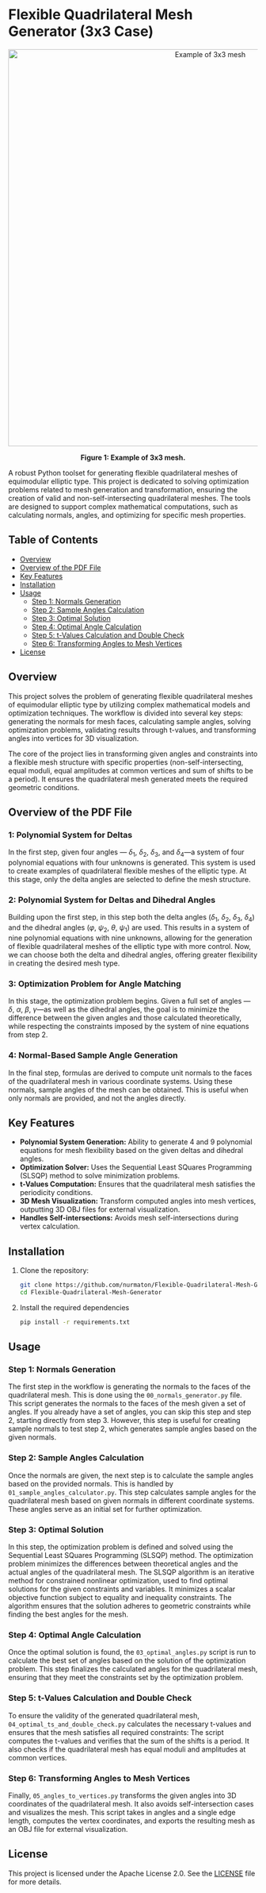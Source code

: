 # Flexible Quadrilateral Mesh Generator (3x3 Case)

<p align="center">
  <img src="./pics/02.svg" alt="Example of 3x3 mesh" width="800"/>
</p>

<p align="center"><strong>Figure 1: Example of 3x3 mesh.</strong></p>


A robust Python toolset for generating flexible quadrilateral meshes of equimodular elliptic type. This project is dedicated to solving optimization problems related to mesh generation and transformation, ensuring the creation of valid and non-self-intersecting quadrilateral meshes. The tools are designed to support complex mathematical computations, such as calculating normals, angles, and optimizing for specific mesh properties.

## Table of Contents
- [Overview](#overview)
- [Overview of the PDF File](#overview-of-the-pdf-file)
- [Key Features](#key-features)
- [Installation](#installation)
- [Usage](#usage)
  - [Step 1: Normals Generation](#step-1-normals-generation)
  - [Step 2: Sample Angles Calculation](#step-2-sample-angles-calculation)
  - [Step 3: Optimal Solution](#step-3-optimal-solution)
  - [Step 4: Optimal Angle Calculation](#step-4-optimal-angle-calculation)
  - [Step 5: t-Values Calculation and Double Check](#step-5-t-values-calculation-and-double-check)
  - [Step 6: Transforming Angles to Mesh Vertices](#step-6-transforming-angles-to-mesh-vertices)
- [License](#license)

## Overview
This project solves the problem of generating flexible quadrilateral meshes of equimodular elliptic type by utilizing complex mathematical models and optimization techniques. The workflow is divided into several key steps: generating the normals for mesh faces, calculating sample angles, solving optimization problems, validating results through t-values, and transforming angles into vertices for 3D visualization.

The core of the project lies in transforming given angles and constraints into a flexible mesh structure with specific properties (non-self-intersecting, equal moduli, equal amplitudes at common vertices and sum of shifts to be a period). It ensures the quadrilateral mesh generated meets the required geometric conditions. 

## Overview of the PDF File
### 1: Polynomial System for Deltas
In the first step, given four angles — $\delta_1$, $\delta_2$, $\delta_3$, and $\delta_4$—a system of four polynomial equations with four unknowns is generated. This system is used to create examples of quadrilateral flexible meshes of the elliptic type. At this stage, only the delta angles are selected to define the mesh structure.

### 2: Polynomial System for Deltas and Dihedral Angles
Building upon the first step, in this step both the delta angles ($\delta_1$, $\delta_2$, $\delta_3$, $\delta_4$) and the dihedral angles ($\varphi$, $\psi_2$, $\theta$, $\psi_1$) are used. This results in a system of nine polynomial equations with nine unknowns, allowing for the generation of flexible quadrilateral meshes of the elliptic type with more control. Now, we can choose both the delta and dihedral angles, offering greater flexibility in creating the desired mesh type.

### 3: Optimization Problem for Angle Matching
In this stage, the optimization problem begins. Given a full set of angles — $\delta$, $\alpha$, $\beta$, $\gamma$—as well as the dihedral angles, the goal is to minimize the difference between the given angles and those calculated theoretically, while respecting the constraints imposed by the system of nine equations from step 2.

### 4: Normal-Based Sample Angle Generation
In the final step, formulas are derived to compute unit normals to the faces of the quadrilateral mesh in various coordinate systems. Using these normals, sample angles of the mesh can be obtained. This is useful when only normals are provided, and not the angles directly.

## Key Features
- **Polynomial System Generation:** Ability to generate 4 and 9 polynomial equations for mesh flexibility based on the given deltas and dihedral angles.
- **Optimization Solver:** Uses the Sequential Least SQuares Programming (SLSQP) method to solve minimization problems.
- **t-Values Computation:** Ensures that the quadrilateral mesh satisfies the periodicity conditions.
- **3D Mesh Visualization:** Transform computed angles into mesh vertices, outputting 3D OBJ files for external visualization.
- **Handles Self-intersections:** Avoids mesh self-intersections during vertex calculation.

## Installation
1. Clone the repository:

   ```bash
   git clone https://github.com/nurmaton/Flexible-Quadrilateral-Mesh-Generator.git
   cd Flexible-Quadrilateral-Mesh-Generator
   ```
2. Install the required dependencies
   ```bash
   pip install -r requirements.txt
   ```


   
## Usage

### Step 1: Normals Generation
The first step in the workflow is generating the normals to the faces of the quadrilateral mesh. This is done using the `00_normals_generator.py` file. This script generates the normals to the faces of the mesh given a set of angles. If you already have a set of angles, you can skip this step and step 2, starting directly from step 3. However, this step is useful for creating sample normals to test step 2, which generates sample angles based on the given normals.

### Step 2: Sample Angles Calculation
Once the normals are given, the next step is to calculate the sample angles based on the provided normals. This is handled by `01_sample_angles_calculator.py`. This step calculates sample angles for the quadrilateral mesh based on given normals in different coordinate systems. These angles serve as an initial set for further optimization. 

### Step 3: Optimal Solution
In this step, the optimization problem is defined and solved using the Sequential Least SQuares Programming (SLSQP) method. The optimization problem minimizes the differences between theoretical angles and the actual angles of the quadrilateral mesh. The SLSQP algorithm is an iterative method for constrained nonlinear optimization, used to find optimal solutions for the given constraints and variables. It minimizes a scalar objective function subject to equality and inequality constraints. The algorithm ensures that the solution adheres to geometric constraints while finding the best angles for the mesh.

### Step 4: Optimal Angle Calculation
Once the optimal solution is found, the `03_optimal_angles.py` script is run to calculate the best set of angles based on the solution of the optimization problem. This step finalizes the calculated angles for the quadrilateral mesh, ensuring that they meet the constraints set by the optimization problem.

### Step 5: t-Values Calculation and Double Check
To ensure the validity of the generated quadrilateral mesh, `04_optimal_ts_and_double_check.py` calculates the necessary t-values and ensures that the mesh satisfies all required constraints: The script computes the t-values and verifies that the sum of the shifts is a period. It also checks if the quadrilateral mesh has equal moduli and amplitudes at common vertices.

### Step 6: Transforming Angles to Mesh Vertices
Finally, `05_angles_to_vertices.py` transforms the given angles into 3D coordinates of the quadrilateral mesh. It also avoids self-intersection cases and visualizes the mesh. This script takes in angles and a single edge length, computes the vertex coordinates, and exports the resulting mesh as an OBJ file for external visualization.


## License

This project is licensed under the Apache License 2.0. See the [LICENSE](./LICENSE) file for more details.

